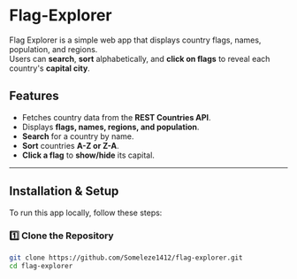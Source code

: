 # Flag-Explorer


Flag Explorer is a simple web app that displays country flags, names, population, and regions.  
Users can **search**, **sort** alphabetically, and **click on flags** to reveal each country's **capital city**.

##  Features
- Fetches country data from the **REST Countries API**.
- Displays **flags, names, regions, and population**.
- **Search** for a country by name.
- **Sort** countries **A-Z or Z-A**.
- **Click a flag** to **show/hide** its capital.

---

##  Installation & Setup
To run this app locally, follow these steps:

### **1️⃣ Clone the Repository**
```sh
git clone https://github.com/Someleze1412/flag-explorer.git
cd flag-explorer
